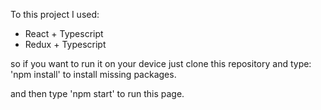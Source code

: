 To this project I used:

- React + Typescript
- Redux + Typescript

so if you want to run it on your device just clone this repository and type: 
'npm install' to install missing packages.

and then type 'npm start' to run this page. 

